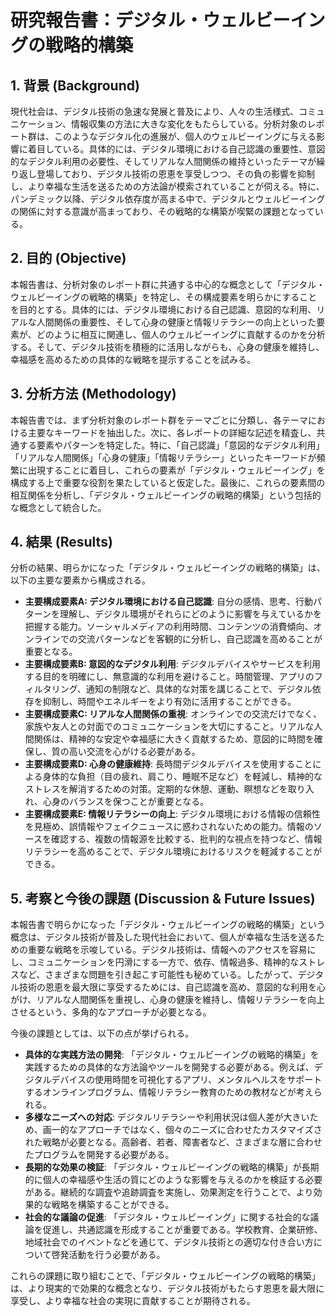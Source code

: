 # 研究報告書：デジタル・ウェルビーイングの戦略的構築

## 1. 背景 (Background)

現代社会は、デジタル技術の急速な発展と普及により、人々の生活様式、コミュニケーション、情報収集の方法に大きな変化をもたらしている。分析対象のレポート群は、このようなデジタル化の進展が、個人のウェルビーイングに与える影響に着目している。具体的には、デジタル環境における自己認識の重要性、意図的なデジタル利用の必要性、そしてリアルな人間関係の維持といったテーマが繰り返し登場しており、デジタル技術の恩恵を享受しつつ、その負の影響を抑制し、より幸福な生活を送るための方法論が模索されていることが伺える。特に、パンデミック以降、デジタル依存度が高まる中で、デジタルとウェルビーイングの関係に対する意識が高まっており、その戦略的な構築が喫緊の課題となっている。

## 2. 目的 (Objective)

本報告書は、分析対象のレポート群に共通する中心的な概念として「デジタル・ウェルビーイングの戦略的構築」を特定し、その構成要素を明らかにすることを目的とする。具体的には、デジタル環境における自己認識、意図的な利用、リアルな人間関係の重要性、そして心身の健康と情報リテラシーの向上といった要素が、どのように相互に関連し、個人のウェルビーイングに貢献するのかを分析する。そして、デジタル技術を積極的に活用しながらも、心身の健康を維持し、幸福感を高めるための具体的な戦略を提示することを試みる。

## 3. 分析方法 (Methodology)

本報告書では、まず分析対象のレポート群をテーマごとに分類し、各テーマにおける主要なキーワードを抽出した。次に、各レポートの詳細な記述を精査し、共通する要素やパターンを特定した。特に、「自己認識」「意図的なデジタル利用」「リアルな人間関係」「心身の健康」「情報リテラシー」といったキーワードが頻繁に出現することに着目し、これらの要素が「デジタル・ウェルビーイング」を構成する上で重要な役割を果たしていると仮定した。最後に、これらの要素間の相互関係を分析し、「デジタル・ウェルビーイングの戦略的構築」という包括的な概念として統合した。

## 4. 結果 (Results)

分析の結果、明らかになった「デジタル・ウェルビーイングの戦略的構築」は、以下の主要な要素から構成される。

- **主要構成要素A: デジタル環境における自己認識**: 自分の感情、思考、行動パターンを理解し、デジタル環境がそれらにどのように影響を与えているかを把握する能力。ソーシャルメディアの利用時間、コンテンツの消費傾向、オンラインでの交流パターンなどを客観的に分析し、自己認識を高めることが重要となる。
- **主要構成要素B: 意図的なデジタル利用**: デジタルデバイスやサービスを利用する目的を明確にし、無意識的な利用を避けること。時間管理、アプリのフィルタリング、通知の制限など、具体的な対策を講じることで、デジタル依存を抑制し、時間やエネルギーをより有効に活用することができる。
- **主要構成要素C: リアルな人間関係の重視**: オンラインでの交流だけでなく、家族や友人との対面でのコミュニケーションを大切にすること。リアルな人間関係は、精神的な安定や幸福感に大きく貢献するため、意図的に時間を確保し、質の高い交流を心がける必要がある。
- **主要構成要素D: 心身の健康維持**: 長時間デジタルデバイスを使用することによる身体的な負担（目の疲れ、肩こり、睡眠不足など）を軽減し、精神的なストレスを解消するための対策。定期的な休憩、運動、瞑想などを取り入れ、心身のバランスを保つことが重要となる。
- **主要構成要素E: 情報リテラシーの向上**: デジタル環境における情報の信頼性を見極め、誤情報やフェイクニュースに惑わされないための能力。情報のソースを確認する、複数の情報源を比較する、批判的な視点を持つなど、情報リテラシーを高めることで、デジタル環境におけるリスクを軽減することができる。

## 5. 考察と今後の課題 (Discussion & Future Issues)

本報告書で明らかになった「デジタル・ウェルビーイングの戦略的構築」という概念は、デジタル技術が普及した現代社会において、個人が幸福な生活を送るための重要な戦略を示唆している。デジタル技術は、情報へのアクセスを容易にし、コミュニケーションを円滑にする一方で、依存、情報過多、精神的なストレスなど、さまざまな問題を引き起こす可能性も秘めている。したがって、デジタル技術の恩恵を最大限に享受するためには、自己認識を高め、意図的な利用を心がけ、リアルな人間関係を重視し、心身の健康を維持し、情報リテラシーを向上させるという、多角的なアプローチが必要となる。

今後の課題としては、以下の点が挙げられる。

*   **具体的な実践方法の開発**: 「デジタル・ウェルビーイングの戦略的構築」を実践するための具体的な方法論やツールを開発する必要がある。例えば、デジタルデバイスの使用時間を可視化するアプリ、メンタルヘルスをサポートするオンラインプログラム、情報リテラシー教育のための教材などが考えられる。
*   **多様なニーズへの対応**: デジタルリテラシーや利用状況は個人差が大きいため、画一的なアプローチではなく、個々のニーズに合わせたカスタマイズされた戦略が必要となる。高齢者、若者、障害者など、さまざまな層に合わせたプログラムを開発する必要がある。
*   **長期的な効果の検証**: 「デジタル・ウェルビーイングの戦略的構築」が長期的に個人の幸福感や生活の質にどのような影響を与えるのかを検証する必要がある。継続的な調査や追跡調査を実施し、効果測定を行うことで、より効果的な戦略を構築することができる。
*   **社会的な議論の促進**: 「デジタル・ウェルビーイング」に関する社会的な議論を促進し、共通認識を形成することが重要である。学校教育、企業研修、地域社会でのイベントなどを通じて、デジタル技術との適切な付き合い方について啓発活動を行う必要がある。

これらの課題に取り組むことで、「デジタル・ウェルビーイングの戦略的構築」は、より現実的で効果的な概念となり、デジタル技術がもたらす恩恵を最大限に享受し、より幸福な社会の実現に貢献することが期待される。
